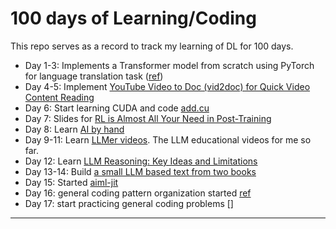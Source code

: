 # 100 days of Learning/Coding

This repo serves as a record to track my learning of DL for 100 days.

- Day 1-3: Implements a Transformer model from scratch using PyTorch for language translation task ([ref](https://github.com/trws2/transformer_with_pytorch))
- Day 4-5: Implement [YouTube Video to Doc (vid2doc) for Quick Video Content Reading](https://github.com/trws2/vid2doc)
- Day 6: Start learning CUDA and code [add.cu](https://github.com/trws2/100-days/tree/main/day06)
- Day 7: Slides for [RL is Almost All Your Need in Post-Training](https://github.com/trws2/100-days/blob/main/day07/RL%20is%20Almost%20All%20Your%20Need%20in%20Post-Training.pdf)
- Day 8: Learn [AI by hand](https://github.com/trws2/100-days/tree/main/day08)
- Day 9-11: Learn [LLMer videos](https://github.com/trws2/100-days/tree/main/day09-11). The LLM educational videos for me so far.
- Day 12: Learn [LLM Reasoning: Key Ideas and Limitations](https://llmagents-learning.org/slides/llm-reasoning.pdf)
- Day 13-14: Build [a small LLM based text from two books](https://github.com/trws2/finance_data/tree/main)
- Day 15: Started [aiml-jit](https://github.com/trws2/aiml-jit)
- Day 16: general coding pattern organization started [ref](https://github.com/trws2/100-days/blob/main/day16/README.md)
- Day 17: start practicing general coding problems []

---

